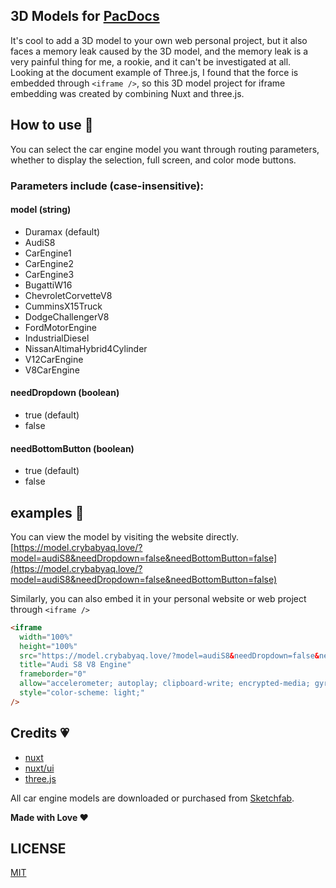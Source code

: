 ## 3D Models for [PacDocs](https://crybabyaq.love)
It's cool to add a 3D model to your own web personal project, but it also faces a memory leak caused by the 3D model, and the memory leak is a very painful thing for me, a rookie, and it can't be investigated at all. Looking at the document example of Three.js, I found that the force is embedded through `<iframe />`, so this 3D model project for iframe embedding was created by combining Nuxt and three.js.

## How to use 🔧
You can select the car engine model you want through routing parameters, whether to display the selection, full screen, and color mode buttons.

### Parameters include (case-insensitive):

#### model (string)
- Duramax (default)
- AudiS8
- CarEngine1
- CarEngine2
- CarEngine3
- BugattiW16
- ChevroletCorvetteV8
- CumminsX15Truck
- DodgeChallengerV8
- FordMotorEngine
- IndustrialDiesel
- NissanAltimaHybrid4Cylinder
- V12CarEngine
- V8CarEngine

#### needDropdown (boolean)
- true (default)
- false

#### needBottomButton (boolean)
- true (default)
- false

## examples 📃
You can view the model by visiting the website directly.
[https://model.crybabyaq.love/?model=audiS8&needDropdown=false&needBottomButton=false](https://model.crybabyaq.love/?model=audiS8&needDropdown=false&needBottomButton=false)

Similarly, you can also embed it in your personal website or web project through `<iframe />`

```html
<iframe
  width="100%"
  height="100%"
  src="https://model.crybabyaq.love/?model=audiS8&needDropdown=false&needBottomButton=false"
  title="Audi S8 V8 Engine"
  frameborder="0"
  allow="accelerometer; autoplay; clipboard-write; encrypted-media; gyroscope;"
  style="color-scheme: light;"
/>
```

## Credits 💗
- [nuxt](https://github.com/nuxt/nuxt)
- [nuxt/ui](https://github.com/nuxt/ui)
- [three.js](https://github.com/mrdoob/three.js)

All car engine models are downloaded or purchased from [Sketchfab](https://sketchfab.com).

**Made with Love ❤️**

## LICENSE

[MIT](./LICENSE)

